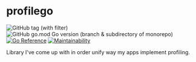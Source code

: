 # profilego

![GitHub tag (with filter)](https://img.shields.io/github/v/tag/wasilak/profilego) ![GitHub go.mod Go version (branch & subdirectory of monorepo)](https://img.shields.io/github/go-mod/go-version/wasilak/profilego/main) [![Go Reference](https://pkg.go.dev/badge/github.com/wasilak/profilego.svg)](https://pkg.go.dev/github.com/wasilak/profilego) [![Maintainability](https://api.codeclimate.com/v1/badges/87dcca9e40f33cf221af/maintainability)](https://codeclimate.com/github/wasilak/profilego/maintainability)

Library I've come up with in order unify way my apps implement profiling.
